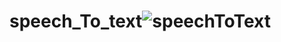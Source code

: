 # speech_To_text![speechToText](https://user-images.githubusercontent.com/78789162/190922261-08986cb0-0d3f-4b2d-8872-9305f7fd3ab2.jpg)
